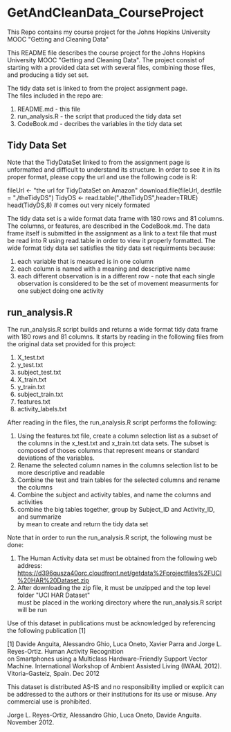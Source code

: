 # GetAndCleanData_CourseProject
This Repo contains my course project for the Johns Hopkins University MOOC "Getting and Cleaning Data"

This README file describes the course project for the Johns Hopkins University MOOC "Getting and Cleaning Data". The project consist of starting with a provided data set with several files, combining those files, and producing a tidy set set. 

The tidy data set is linked to from the project assignment page.   
The files included in the repo are:  
1. README.md - this file  
2. run_analysis.R - the script that produced the tidy data set     
3. CodeBook.md - decribes the variables in the tidy data set    

## Tidy Data Set
Note that the TidyDataSet linked to from the assignment page is unformatted and difficult to understand its structure. In order to see it in its proper format, please copy the url and use the following code is R:

fileUrl <- "the url for TidyDataSet on Amazon"
download.file(fileUrl, destfile = "./theTidyDS")
TidyDS <- read.table("./theTidyDS",header=TRUE)
head(TidyDS,8) # comes out very nicely formated

The tidy data set is a wide format data frame with 180 rows and 81 columns. The columns, or features, are described in the CodeBook.md. The data frame itself is submitted in the assignment as a link to a text file that must be read into R using read.table in order to view it properly formatted. The wide format tidy data set satisfies the tidy data set requirments because:
1. each variable that is measured is in one column   
2. each column is named with a meaning and descriptive name   
3. each different observation is in a different row - note that each single observation is considered to be the set of movement measurments for one subject doing one activity  

## run_analysis.R

The run_analysis.R script builds and returns a wide format tidy data frame with 180 rows and 81 columns. It starts by reading in the following files from the original data set provided for this project:  
1. X_test.txt  
2. y_test.txt  
3. subject_test.txt  
4. X_train.txt  
5. y_train.txt  
6. subject_train.txt  
7. features.txt  
8. activity_labels.txt  
 
After reading in the files, the run_analysis.R script performs the following:  
1. Using the features.txt file, create a column selection list as a subset of the columns in the
   x_test.txt and x_train.txt data sets. The subset is composed of thoses columns that represent
   means or standard deviations of the variables.   
2. Rename the selected column names in the columns selection list to be more descriptive and readable  
3. Combine the test and train tables for the selected columns and rename the columns  
4. Combine the subject and activity tables, and name the columns and activities  
5. combine the big tables together, group by Subject_ID and Activity_ID, and summarize  
   by mean to create and return the tidy data set  

Note that in order to run the run_analysis.R script, the following must be done:  
1. The Human Activity data set must be obtained from the following web address:   
       https://d396qusza40orc.cloudfront.net/getdata%2Fprojectfiles%2FUCI%20HAR%20Dataset.zip  
2. After downloading the zip file, it must be unzipped and the top level folder "UCI HAR Dataset"  
   must be placed in the working directory where the run_analysis.R script will be run  

Use of this dataset in publications must be acknowledged by referencing the following publication [1]   
 
[1] Davide Anguita, Alessandro Ghio, Luca Oneto, Xavier Parra and Jorge L. Reyes-Ortiz. Human Activity Recognition  
on Smartphones using a Multiclass Hardware-Friendly Support Vector Machine. International Workshop of Ambient     Assisted Living (IWAAL 2012). Vitoria-Gasteiz, Spain. Dec 2012  
 
This dataset is distributed AS-IS and no responsibility implied or explicit can be addressed to the authors or
their institutions for its use or misuse. Any commercial use is prohibited.  
 
Jorge L. Reyes-Ortiz, Alessandro Ghio, Luca Oneto, Davide Anguita. November 2012.
